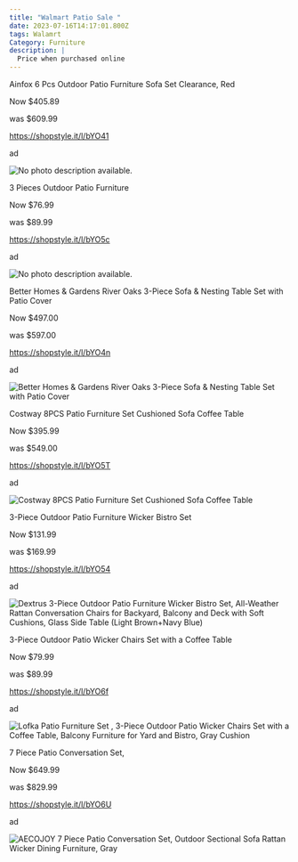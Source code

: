 ```yaml
---
title: "Walmart Patio Sale "
date: 2023-07-16T14:17:01.800Z
tags: Walamrt
Category: Furniture
description: |
  Price when purchased online
---
```

<!--StartFragment-->

Ainfox 6 Pcs Outdoor Patio Furniture Sofa Set Clearance, Red

Now $405.89

was $609.99

https://shopstyle.it/l/bYO41

ad

<!--StartFragment-->

![No photo description available.](https://scontent.fccu3-1.fna.fbcdn.net/v/t39.30808-6/361391841_2964319337032930_3582701749689092859_n.jpg?stp=dst-jpg_p526x296&_nc_cat=104&ccb=1-7&_nc_sid=5cd70e&_nc_ohc=jqhFOcPh4bUAX-ODl7H&_nc_ht=scontent.fccu3-1.fna&oh=00_AfBoEVyaYQii7HDMTXAWMMmClR3Npx3Sa-iuSVR81_QqLw&oe=64B99958)

<!--StartFragment-->

3 Pieces Outdoor Patio Furniture

Now $76.99

was $89.99

https://shopstyle.it/l/bYO5c

ad 

<!--StartFragment-->

![No photo description available.](https://scontent.fccu3-1.fna.fbcdn.net/v/t39.30808-6/361339527_2964320677032796_1422579651108967602_n.jpg?stp=dst-jpg_p526x296&_nc_cat=105&ccb=1-7&_nc_sid=5cd70e&_nc_ohc=8jKbZBYkiawAX_amf6h&_nc_ht=scontent.fccu3-1.fna&oh=00_AfD8p3C8FOwHc2VSC2Y7GUiGUuXq8bReChYpniOcDSZfzg&oe=64B8C785)

<!--StartFragment-->

Better Homes & Gardens River Oaks 3-Piece Sofa & Nesting Table Set with Patio Cover

Now $497.00

was $597.00

https://shopstyle.it/l/bYO4n

ad

<!--EndFragment-->

![Better Homes & Gardens River Oaks 3-Piece Sofa & Nesting Table Set with Patio Cover](https://i5.walmartimages.com/asr/972d94d7-cce3-46dd-a463-4fc449bbf8e8_4.45b1caf55978cad7f91e106de4e48411.jpeg?odnHeight=612&odnWidth=612&odnBg=FFFFFF)

<!--StartFragment-->

Costway 8PCS Patio Furniture Set Cushioned Sofa Coffee Table

Now $395.99

was $549.00

https://shopstyle.it/l/bYO5T

ad

<!--EndFragment-->

![Costway 8PCS Patio Furniture Set Cushioned Sofa Coffee Table](https://i5.walmartimages.com/asr/8635eaa4-83ef-4d88-91ec-825fef0c99f7.c232622a8bf855296912e5d835c0245b.jpeg?odnHeight=612&odnWidth=612&odnBg=FFFFFF)

<!--StartFragment-->

3-Piece Outdoor Patio Furniture Wicker Bistro Set

Now $131.99

was $169.99

https://shopstyle.it/l/bYO54

ad

<!--EndFragment-->

![Dextrus 3-Piece Outdoor Patio Furniture Wicker Bistro Set, All-Weather Rattan Conversation Chairs for Backyard, Balcony and Deck with Soft Cushions, Glass Side Table (Light Brown+Navy Blue)](https://i5.walmartimages.com/asr/f1a7d19c-2415-4010-8007-0a345f783999.99add1c544fe69e394b1f7d766b41b7a.jpeg?odnHeight=612&odnWidth=612&odnBg=FFFFFF)

<!--StartFragment-->

3-Piece Outdoor Patio Wicker Chairs Set with a Coffee Table

Now $79.99

was $89.99

https://shopstyle.it/l/bYO6f

ad

<!--EndFragment-->

![Lofka Patio Furniture Set , 3-Piece Outdoor Patio Wicker Chairs Set with a Coffee Table, Balcony Furniture for Yard and Bistro, Gray Cushion](https://i5.walmartimages.com/asr/a2afc825-6115-4f08-a55d-7fb0361d1118.8443d1b7ac23e528873cbf05a0a159c2.jpeg?odnHeight=2000&odnWidth=2000&odnBg=FFFFFF)

<!--StartFragment-->

7 Piece Patio Conversation Set,

Now $649.99

was $829.99

https://shopstyle.it/l/bYO6U

ad

<!--EndFragment-->

![AECOJOY 7 Piece Patio Conversation Set,  Outdoor Sectional Sofa Rattan Wicker Dining Furniture, Gray](https://i5.walmartimages.com/asr/b1a9a83f-30cf-4bb3-848e-30c3f779ccca.73533ac1e1b7152e4c6dea2324f6f532.jpeg?odnHeight=612&odnWidth=612&odnBg=FFFFFF)

<!--EndFragment-->

<!--EndFragment-->